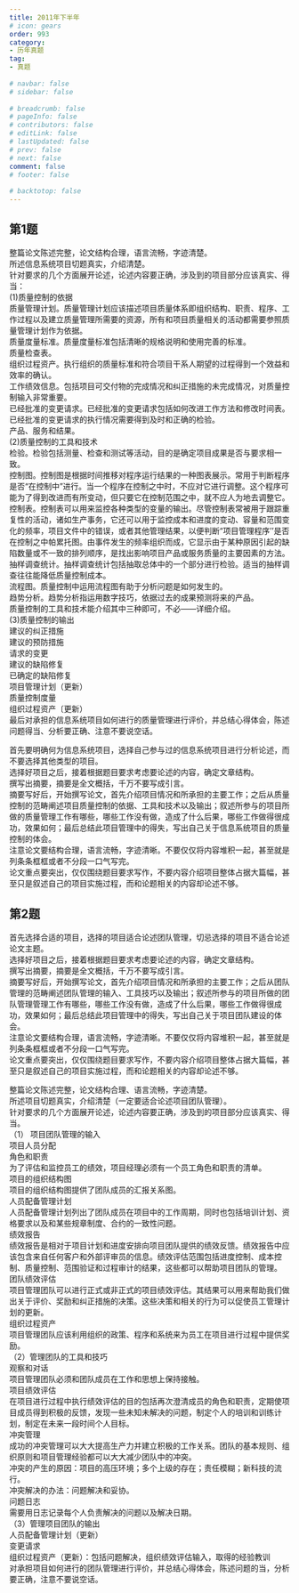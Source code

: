 ```yaml
---  
title: 2011年下半年  
# icon: gears  
order: 993  
category:  
- 历年真题  
tag:  
- 真题  
  
# navbar: false  
# sidebar: false  
  
# breadcrumb: false  
# pageInfo: false  
# contributors: false  
# editLink: false  
# lastUpdated: false  
# prev: false  
# next: false  
comment: false  
# footer: false  
  
# backtotop: false  
---  
```

## 第1题 ##

整篇论文陈述完整，论文结构合理，语言流畅，字迹清楚。  
所述信息系统项目切题真实，介绍清楚。  
针对要求的几个方面展开论述，论述内容要正确，涉及到的项目部分应该真实、得当：  
(1)质量控制的依据  
质量管理计划。质量管理计划应该描述项目质量体系即组织结构、职责、程序、工作过程以及建立质量管理所需要的资源，所有和项目质量相关的活动都需要参照质量管理计划作为依据。  
质量度量标准。质量度量标准包括清晰的规格说明和使用完善的标准。  
质量检查表。  
组织过程资产。执行组织的质量标准和符合项目干系人期望的过程得到一个效益和效率的确认。  
工作绩效信息。包括项目可交付物的完成情况和纠正措施的未完成情况，对质量控制输入非常重要。  
已经批准的变更请求。已经批准的变更请求包括如何改进工作方法和修改时间表。已经批准的变更请求的执行情况需要得到及时和正确的检验。  
产品、服务和结果。  
(2)质量控制的工具和技术  
检验。检验包括测量、检查和测试等活动，目的是确定项目成果是否与要求相一致。  
控制图。控制图是根据时间推移对程序运行结果的一种图表展示。常用于判断程序是否“在控制中”进行。当一个程序在控制之中时，不应对它进行调整。这个程序可能为了得到改进而有所变动，但只要它在控制范围之中，就不应人为地去调整它。  
控制表。控制表可以用来监控各种类型的变量的输出。尽管控制表常被用于跟踪重复性的活动，诸如生产事务，它还可以用于监控成本和进度的变动、容量和范围变化的频率，项目文件中的错误，或者其他管理结果，以便判断“项目管理程序’’是否在控制之中帕累托图。由事件发生的频率组织而成，它显示由于某种原因引起的缺陷数量或不一致的排列顺序，是找出影响项目产品或服务质量的主要因素的方法。  
抽样调查统计。抽样调查统计包括抽取总体中的一个部分进行检验。适当的抽样调查往往能降低质量控制成本。  
流程图。质量控制中运用流程图有助于分析问题是如何发生的。  
趋势分析。趋势分析指运用数字技巧，依据过去的成果预测将来的产品。  
质量控制的工具和技术能介绍其中三种即可，不必——详细介绍。  
(3)质量控制的输出  
建议的纠正措施  
建议的预防措施  
请求的变更  
建议的缺陷修复  
已确定的缺陷修复  
项目管理计划（更新）  
质量控制度量  
组织过程资产〔更新）  
最后对承担的信息系统项目如何进行的质量管理进行评价，并总结心得体会，陈述问题得当、分析要正确、注意不要说空话。  
  
首先要明确何为信息系统项目，选择自己参与过的信息系统项目进行分析论述，而不要选择其他类型的项目。  
选择好项目之后，接着根据题目要求考虑要论述的内容，确定文章结构。  
撰写出摘要，摘要是全文概括，千万不要写成引言。  
摘要写好后，开始撰写论文，首先介绍项目情况和所承担的主要工作；之后从质量控制的范畴阐述项目质量控制的依据、工具和技术以及输出；叙述所参与的项目所做的质量管理工作有哪些，哪些工作没有做，造成了什么后果，哪些工作做得很成功，效果如何；最后总结此项目管理中的得失，写出自己关于信息系统项目的质量控制的体会。  
注意论文要结构合理，语言流畅，字迹清晰。不要仅仅将内容堆积一起，甚至就是列条条框框或者不分段一口气写完。  
论文重点要突出，仅仅围绕题目要求写作，不要内容介绍项目整体占据大篇幅，甚至只是叙述自己的项目实施过程，而和论题相关的内容却论述不够。  


## 第2题 ##

首先选择合适的项目，选择的项目适合论述团队管理，切忌选择的项目不适合论述论文主题。  
选择好项目之后，接着根据题目要求考虑要论述的内容，确定文章结构。  
撰写出摘要，摘要是全文概括，千万不要写成引言。  
摘要写好后，开始撰写论文，首先介绍项目情况和所承担的主要工作；之后从团队管理的范畴阐述团队管理的输入、工具技巧以及输出；叙述所参与的项目所做的团队管理管理工作有哪些，哪些工作没有做，造成了什么后果，哪些工作做得很成功，效果如何；最后总结此项目管理中的得失，写出自己关于项目团队建设的体会。  
注意论文要结构合理，语言流畅，字迹清晰。不要仅仅将内容堆积一起，甚至就是列条条框框或者不分段一口气写完。  
论文重点要突出，仅仅围绕题目要求写作，不要内容介绍项目整体占据大篇幅，甚至只是叙述自己的项目实施过程，而和论题相关的内容却论述不够。  
  
整篇论文陈述完整，论文结构合理、语言流畅，字迹清楚。  
所述项目切题真实，介绍清楚（一定要适合论述项目团队管理）。  
针对要求的几个方面展开论述，论述内容要正确，涉及到的项目部分应该真实、得当。  
（1） 项目团队管理的输入  
项目人员分配  
角色和职责  
为了评估和监控员工的绩效，项目经理必须有一个员工角色和职责的清单。  
项目的组织结构图  
项目的组织结构图提供了团队成员的汇报关系图。  
人员配备管理计划  
人员配备管理计划列出了团队成员在项目中的工作周期，同时也包括培训计划、资格要求以及和某些规章制度、合约的一致性问题。  
绩效报告  
绩效报告是相对于项目计划和进度安排向项目团队提供的绩效反馈。绩效报告中应该包含来自任何客户和外部评审员的信息。绩效评估范围包括进度控制、成本控制、质量控制、范围验证和过程审计的结果，这些都可以帮助项目团队的管理。  
团队绩效评估  
项目管理团队可以进行正式或非正式的项目绩效评估。其结果可以用来帮助我们做出关于评价、奖励和纠正措施的决策。这些决策和相关的行为可以促使员工管理计划的更新。  
组织过程资产  
项目管理团队应该利用组织的政策、程序和系统来为员工在项目进行过程中提供奖励。  
（2）管理团队的工具和技巧  
观察和对话  
项目管理团队必须和团队成员在工作和思想上保持接触。  
项目绩效评估  
在项目进行过程中执行绩效评估的目的包括再次澄清成员的角色和职责，定期使项目成员得到积极的反馈，发现一些未知未解决的问题，制定个人的培训和训练计划，制定在未来一段时间个人目标。  
冲突管理  
成功的冲突管理可以大大提高生产力并建立积极的工作关系。团队的基本规则、组织原则和项目管理经验都可以大大减少团队中的冲突。  
冲突的产生的原因：项目的高压环境；多个上级的存在；责任模糊；新科技的流行。  
冲突解决的办法：问题解决和妥协。  
问题日志  
需要用日志记录每个人负责解决的问题以及解决日期。  
（3）管理项目团队的输出  
人员配备管理计划（更新）  
变更请求  
组织过程资产（更新）：包括问题解决，组织绩效评估输入，取得的经验教训  
对承担项目如何进行的团队管理进行评价，并总结心得体会，陈述问题的当，分析要正确，注意不要说空话。  

